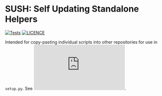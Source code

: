 # SUSH: Self Updating Standalone Helpers

[![Tests](https://img.shields.io/github/workflow/status/AMYPAD/SUSH/Test)](https://github.com/AMYPAD/SUSH/actions)
[![LICENCE](https://img.shields.io/badge/licence-Apache--2.0-blue.svg)](http://www.apache.org/licenses/LICENSE-2.0)

Intended for copy-pasting individual scripts into other repositories for use in `setup.py`. See ![example.py](https://github.com/AMYPAD/SUSH/blob/main/example.py).

